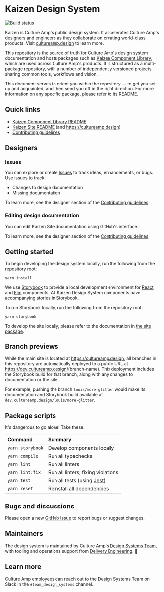 # Kaizen Design System

[![Build status](https://badge.buildkite.com/880e8b196b369c19ffcbef08a81d364059e0d6fb77e9d35563.svg?branch=master)](https://buildkite.com/culture-amp/kaizen-design-system)

Kaizen is Culture Amp's public design system. It accelerates Culture Amp's designers and engineers as they collaborate on creating world-class products. Visit [cultureamp.design](https://cultureamp.design) to learn more.

This repository is the source of truth for Culture Amp's design system documentation and hosts packages such as [Kaizen Component Library](./packages/component-library), which are used across Culture Amp's products. It is structured as a multi-package repository, with a number of independently versioned projects sharing common tools, workflows and vision.

This document serves to orient you within the repository — to get you set up and acquainted, and then send you off in the right direction. For more information on any specific package, please refer to its README.

## Quick links

- [Kaizen Component Library README](./packages/component-library/README.md)
- [Kaizen Site README](./site/README.md) (and <https://cultureamp.design>)
- [Contributing guidelines](./CONTRIBUTING.md)

## Designers

### Issues

You can explore or create [Issues](https://github.com/cultureamp/kaizen-design-system/issues/) to track ideas, enhancements, or bugs. Use issues to track:

- Changes to design documentation
- Missing documentation

To learn more, see the designer section of the [Contributing guidelines](./CONTRIBUTING.md).

### Editing design documentation

You can edit Kaizen Site documentation using GitHub's interface.

To learn more, see the designer section of the [Contributing guidelines](./CONTRIBUTING.md).



## Getting started

To begin developing the design system locally, run the following from the repository root:

```
yarn install
```

We use [Storybook](https://github.com/storybooks/storybook) to provide a local development environment for [React](https://reactjs.org/) and [Elm](https://elm-lang.org/) components. All Kaizen Design System components have accompanying stories in Storybook.

To run Storybook locally, run the following from the repository root:

```
yarn storybook
```

To develop the site locally, please refer to the documentation in [the site package](./site/README.md).

## Branch previews

While the main site is located at <https://cultureamp.design>, all branches in this repository are automatically deployed to a public URL at <https://dev.cultureamp.design/>(branch-name). This deployment includes the Storybook build for that branch, along with any changes to documentation or the site.

For example, pushing the branch `louis/more-glitter` would make its documentation and Storybook build available at `dev.cultureamp.design/louis/more-glitter`.

## Package scripts

It's dangerous to go alone! Take these:

Command | Summary
:- | :-
`yarn storybook` | Develop components locally
`yarn compile` | Run all typechecks
`yarn lint` | Run all linters
`yarn lint:fix` | Run all linters, fixing violations
`yarn test` | Run all tests (using [Jest](https://jestjs.io/))
`yarn reset` | Reinstall all dependencies

## Bugs and discussions

Please open a new [GitHub Issue](https://github.com/cultureamp/kaizen-design-system/issues/new) to report bugs or suggest changes.

## Maintainers

The design system is maintained by Culture Amp's [Design Systems Team](https://github.com/orgs/cultureamp/teams/design-systems), with tooling and operations support from [Delivery Engineering](https://github.com/orgs/cultureamp/teams/delivery-engineering). :rocket:

## Learn more

Culture Amp employees can reach out to the Design Systems Team on Slack in the `#team_design_systems` channel.
